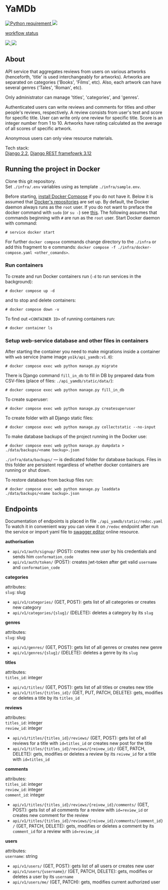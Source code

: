 # YaMDb

<a href="https://docs.python.org/3.7/">
<img src="https://img.shields.io/badge/Python-3.7-FFE873.svg?labelColor=4B8BBE" 
alt="Python requirement">
</a>

<a>
<img src="https://img.shields.io/badge/Tests-passing-32CD32.svg?labelColor=555">
</a>

[workflow status](https://github.com/Yo1k/yamdb_final/actions/workflows/yamdb_workflow.yml/badge.svg)

<a href="https://flake8.pycqa.org/en/5.0.4/">
<img src="https://img.shields.io/badge/flake8-5.0-E4D00A.svg?labelColor=555">
</a>

<a href="https://docs.pytest.org/en/6.2.x/contents.html">
<img src="https://img.shields.io/badge/pytest-6.2-E4D00A.svg?labelColor=555">
</a>

## About
API service that aggregates reviews from users on various artworks 
(henceforth, 'title' is used interchangeably for artworks). Artworks are 
separated on categories ('Books', 'Films', etc). Also, each artwork can 
have 
several genres ('Tales', 'Roman', etc).

Only administrator can manage 'titles', 'categories', and 'genres'.

Authenticated users can write reviews and comments for titles and other 
people's reviews, respectively. A review consists from user's text and 
score for specific title. User can write only one review for specific title.
Score is an integer number from 1 to 10. Artworks have rating calculated as 
the average of all scores of specific artwork.

Anonymous users can only view resource materials.

Tech stack: \
[Django 2.2](https://docs.djangoproject.com/en/2.2/),
[Django REST framefowrk 3.12](https://www.django-rest-framework.org)


## Running the project in Docker

Clone this git repository. \
Set `./infra/.env` variables using as template `./infra/sample.env`.

Before starting, [install Docker Compose](https://docs.docker.com/compose/install/) if you do not have 
it. Below it is assumed that
[Docker's repositories](https://docs.docker.com/engine/install/ubuntu/#install-using-the-repository)
are set up. By default, the Docker daemon always runs as the `root` user. If you do not want to 
preface the docker command with `sudo` (or `su -`) see
[this](https://docs.docker.com/engine/install/linux-postinstall/). The following assumes that commands beginning with `#` are run as the `root` user. Start Docker daemon with command:

```shell
# service docker start
```
For further `docker compose` commands change directory to the `./infra` or add this fragment to e commands: `docker compose -f ./infra/docker-compose.yaml <other_comands>`.

### Run containers

To create and run Docker containers run (`-d` to run services in the background):
```shell
# docker compose up -d
```
and to stop and delete containers:
```shell
# docker compose down -v
```

To find out `<CONTAINER ID>` of running containers run:
```shell
# docker container ls
```

### Setup web-service database and other files in containers

After starting the container you need to make migrations inside a container with `web` service (name image `yo1k/api_yamdb:v1.0`):
```shell
# docker compose exec web python manage.py migrate
```

There is Django command `fill_in_db` to fill in DB by prepared data from CSV-files (place of files: `./api_yamdb/static/data/`):
```shell
# docker compose exec web python manage.py fill_in_db
```

To create superuser:
```shell
# docker compose exec web python manage.py createsuperuser
```

To create folder with all Django static files:
```shell
# docker compose exec web python manage.py collectstatic --no-input 
```

To make database backups of the project running in the Docker use:
```shell
# docker compose exec web python manage.py dumpdata > ./data/backups/<name backup>.json
```
`./infra/data/backups/` &mdash; is dedicated folder for database backups. Files in this folder are persistent regardless of whether docker containers are running or shut down.

To restore database from backup files run:
```shell
# docker compose exec web python manage.py loaddata ./data/backups/<name backup>.json
```


## Endpoints

Documentation of endpoints is placed in file
`./api_yamdb/static/redoc.yaml `
To watch it in convenient way you can view it on `/redoc` endpoint after 
run the service or import yaml file to
[swagger editor](https://editor.swagger.io/) online resource.

**authorisation**

* `api/v1/auth/signup/` (POST): creates new _user_ by his credentials and 
  sends him `conformation_code`
* `api/v1/auth/token/` (POST): creates jwt-token after get valid `username` 
  and `conformation_code`


**categories**

attributes:\
`slug`: slug

* `api/v1/categories/` (GET, POST): gets list of all categories or creates 
  new category
* `api/v1/categories/{slug}/` (DELETE): deletes a category by its `slug`

**genres**

attributes:\
`slug`: slug

* `api/v1/genres/` (GET, POST): gets list of all genres or creates 
  new genre
* `api/v1/genres/{slug}/` (DELETE): deletes a genre by its `slug`

**titles**

attributes:\
`titles_id`: integer

* `api/v1/titles/` (GET, POST): gets list of all titles or creates new 
  title
* `api/v1/titles/{titles_id}/` (GET, PUT, PATCH, DELETE):
  gets, modifies or deletes a title by its `titles_id`

**reviews**

attributes:\
`titles_id`: integer\
`review_id`: integer

* `api/v1/titles/{titles_id}/reviews/` (GET, POST): gets list of all 
  reviews for a title with `id=titles_id` or creates new post for the title
* `api/v1/titles/{titles_id}/reviews/{reivew_id}/` (GET, PATCH, DELETE): 
  gets, modifies or deletes a review by its `reivew_id` for a title with 
  `id=titles_id`

**comments**

attributes:\
`titles_id`: integer\
`review_id`: integer\
`comment_id`: integer

* `api/v1/titles/{titles_id}/reviews/{reivew_id}/comments/` (GET, POST): gets 
  list 
  of all comments for a review with `id=review_id` or creates new comment 
  for the review
* `api/v1/titles/{titles_id}/reviews/{reivew_id}/comments/{comment_id}/` 
  (GET, PATCH, DELETE): 
  gets, modifies or deletes a comment by its `comment_id` for a review with 
  `id=review_id`

**users**

attributes:\
`username`: string

* `api/v1/users/` (GET, POST): gets list of all users or creates new user
* `api/v1/users/{username}/` (GET, PATCH, DELETE): gets, modifies or 
  deletes a user by its `username`
* `api/v1/users/me/` (GET, PATCH): gets, modifies current authorized user